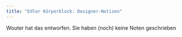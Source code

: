 ```yaml
---
title: "Edler Körperblock: Designer-Notizen"
---
```


<Fixme>Wouter hat das entworfen. Sie haben (noch) keine Noten geschrieben</Fixme>

